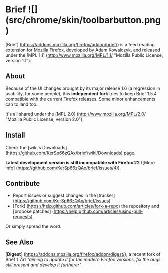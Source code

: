 Brief ![] (src/chrome/skin/toolbarbutton.png)
=====

[Brief] (https://addons.mozilla.org/firefox/addon/brief/) is a feed reading extension for Mozilla Firefox, developed by Adam Kowalczyk, and released under the [MPL 1.1] (http://www.mozilla.org/MPL/1.1/ "Mozilla Public License, version 1.1").


About
-----

Because of the UI changes brought by its major release 1.6 (a regression in usability, for some people), this **independent fork** tries to keep Brief 1.5.4 compatible with the current Firefox releases. Some minor enhancements can to land too.

It's all shared under the [MPL 2.0] (http://www.mozilla.org/MPL/2.0/ "Mozilla Public License, version 2.0").


Install
-------

Check the [wiki's Downloads] (https://github.com/KerSp66zQAx/brief/wiki/Downloads) page.

**Latest development version is still incompatible with Firefox 22** ([More info] (https://github.com/KerSp66zQAx/brief/issues/4)).


Contribute
----------

 * Report issues or suggest changes in the [tracker] (https://github.com/KerSp66zQAx/brief/issues).
 * [Fork] (https://help.github.com/articles/fork-a-repo) the repository and [propose patches] (https://help.github.com/articles/using-pull-requests).

Or simply spread the word.


See Also
--------

[**Digest**] (https://addons.mozilla.org/firefox/addon/digest/), a recent fork of Brief 1.7a1 _"aiming to update it for the modern Firefox versions, fix the bugs still present and develop it furtherer"_.
